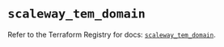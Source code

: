 # `scaleway_tem_domain`

Refer to the Terraform Registry for docs: [`scaleway_tem_domain`](https://registry.terraform.io/providers/scaleway/scaleway/2.42.1/docs/resources/tem_domain).

